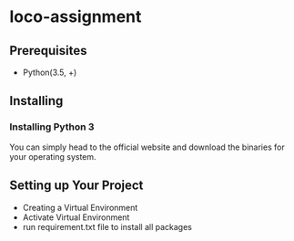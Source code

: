 # loco-assignment

## Prerequisites
  - Python(3.5, +)
## Installing
 ### Installing Python 3
  You can simply head to the official website and download the binaries for your operating system.

## Setting up Your Project
  - Creating a Virtual Environment
  - Activate Virtual Environment
  - run requirement.txt file to install all packages
